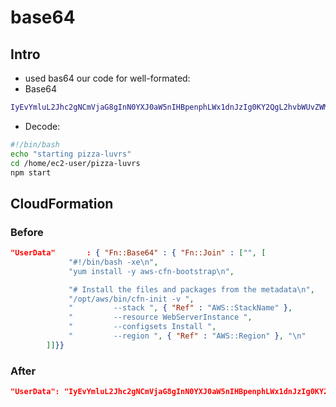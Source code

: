 # base64

## Intro
* used bas64 our code for well-formated:
* Base64
````bash
IyEvYmluL2Jhc2gNCmVjaG8gInN0YXJ0aW5nIHBpenphLWx1dnJzIg0KY2QgL2hvbWUvZWMyLXVzZXIvcGl6emEtbHV2cnMNCm5wbSBzdGFydA==
````
* Decode:
````bash
#!/bin/bash
echo "starting pizza-luvrs"
cd /home/ec2-user/pizza-luvrs
npm start
````

## CloudFormation
### Before
````json
"UserData"       : { "Fn::Base64" : { "Fn::Join" : ["", [
             "#!/bin/bash -xe\n",
             "yum install -y aws-cfn-bootstrap\n",

             "# Install the files and packages from the metadata\n",
             "/opt/aws/bin/cfn-init -v ",
             "         --stack ", { "Ref" : "AWS::StackName" },
             "         --resource WebServerInstance ",
             "         --configsets Install ",
             "         --region ", { "Ref" : "AWS::Region" }, "\n"
		]]}}
````


### After
````json
"UserData": "IyEvYmluL2Jhc2gNCmVjaG8gInN0YXJ0aW5nIHBpenphLWx1dnJzIg0KY2QgL2hvbWUvZWMyLXVzZXIvcGl6emEtbHV2cnMNCm5wbSBzdGFydA=="
````

